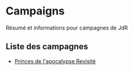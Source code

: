# Campaigns

Résumé et informations pour campagnes de JdR

## Liste des campagnes

- [Princes de l'apocalypse Revisité](PoAr/README.md)